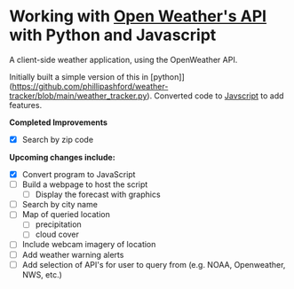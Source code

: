 # Working with [Open Weather's API](https://openweathermap.org/) with Python and Javascript

A client-side weather application, using the OpenWeather API.

Initially built a simple version of this in [python]](https://github.com/phillipashford/weather-tracker/blob/main/weather_tracker.py). Converted code to [Javscript](https://github.com/phillipashford/weather-tracker/blob/main/weather_tracker.js) to add features.

**Completed Improvements**

- [x] Search by zip code

**Upcoming changes include:**

- [x] Convert program to JavaScript
- [ ] Build a webpage to host the script
    - [ ] Display the forecast with graphics
- [ ] Search by city name
- [ ] Map of queried location
    - [ ] precipitation
    - [ ] cloud cover
- [ ] Include webcam imagery of location
- [ ] Add weather warning alerts
- [ ] Add selection of API's for user to query from (e.g. NOAA, Openweather, NWS, etc.)

